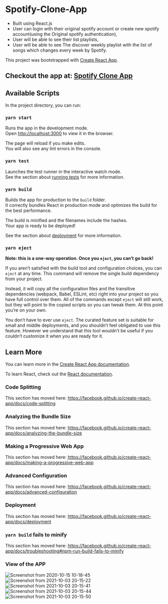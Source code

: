 # Spotify-Clone-App
* Built using React.js
* User can login with their original spotify account or create new spotify account(using the Original spotify authentication),
* User will be able to see their list playlists,
* User will be able to see The discover weekly playlist with the list of songs which changes every week by Spotify.

This project was bootstrapped with [Create React App](https://github.com/facebook/create-react-app).

## Checkout the app at: [Spotify Clone App](https://spotify-clone-app-bf7cb.web.app/)

## Available Scripts

In the project directory, you can run:

### `yarn start`

Runs the app in the development mode.<br />
Open [http://localhost:3000](http://localhost:3000) to view it in the browser.

The page will reload if you make edits.<br />
You will also see any lint errors in the console.

### `yarn test`

Launches the test runner in the interactive watch mode.<br />
See the section about [running tests](https://facebook.github.io/create-react-app/docs/running-tests) for more information.

### `yarn build`

Builds the app for production to the `build` folder.<br />
It correctly bundles React in production mode and optimizes the build for the best performance.

The build is minified and the filenames include the hashes.<br />
Your app is ready to be deployed!

See the section about [deployment](https://facebook.github.io/create-react-app/docs/deployment) for more information.

### `yarn eject`

**Note: this is a one-way operation. Once you `eject`, you can’t go back!**

If you aren’t satisfied with the build tool and configuration choices, you can `eject` at any time. This command will remove the single build dependency from your project.

Instead, it will copy all the configuration files and the transitive dependencies (webpack, Babel, ESLint, etc) right into your project so you have full control over them. All of the commands except `eject` will still work, but they will point to the copied scripts so you can tweak them. At this point you’re on your own.

You don’t have to ever use `eject`. The curated feature set is suitable for small and middle deployments, and you shouldn’t feel obligated to use this feature. However we understand that this tool wouldn’t be useful if you couldn’t customize it when you are ready for it.

## Learn More

You can learn more in the [Create React App documentation](https://facebook.github.io/create-react-app/docs/getting-started).

To learn React, check out the [React documentation](https://reactjs.org/).

### Code Splitting

This section has moved here: https://facebook.github.io/create-react-app/docs/code-splitting

### Analyzing the Bundle Size

This section has moved here: https://facebook.github.io/create-react-app/docs/analyzing-the-bundle-size

### Making a Progressive Web App

This section has moved here: https://facebook.github.io/create-react-app/docs/making-a-progressive-web-app

### Advanced Configuration

This section has moved here: https://facebook.github.io/create-react-app/docs/advanced-configuration

### Deployment

This section has moved here: https://facebook.github.io/create-react-app/docs/deployment

### `yarn build` fails to minify

This section has moved here: https://facebook.github.io/create-react-app/docs/troubleshooting#npm-run-build-fails-to-minify

### View of the APP
![Screenshot from 2020-10-15 10-18-45](https://user-images.githubusercontent.com/55761079/96110744-e8ca0300-0efd-11eb-85a8-967a57d1d4e4.png)
![Screenshot from 2021-10-03 20-15-22](https://user-images.githubusercontent.com/55761079/135759098-d42e7335-7248-45e2-9cdd-e1b10375335a.png)
![Screenshot from 2021-10-03 20-15-41](https://user-images.githubusercontent.com/55761079/135759102-e6bdf7b2-09c3-4884-a015-edaad8837da7.png)
![Screenshot from 2021-10-03 20-15-44](https://user-images.githubusercontent.com/55761079/135759138-bdf3245c-9e75-4219-9eec-a0c17a045769.png)
![Screenshot from 2021-10-03 20-15-50](https://user-images.githubusercontent.com/55761079/135759143-3acbdf27-44b9-48dd-bc3b-11334815a1ff.png)
